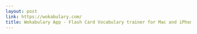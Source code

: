 ```yaml
---
layout: post
link: https://wokabulary.com/
title: Wokabulary App - Flash Card Vocabulary trainer for Mac and iPhone
---
```

